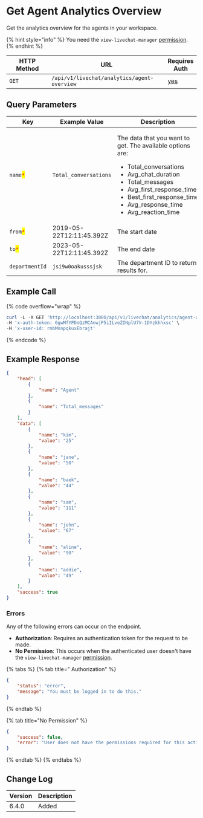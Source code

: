 # Get Agent Analytics Overview

Get the analytics overview for the agents in your workspace.

{% hint style="info" %}
You need the `view-livechat-manager` [permission](https://docs.rocket.chat/use-rocket.chat/workspace-administration/permissions).
{% endhint %}

<table><thead><tr><th width="163">HTTP Method</th><th width="332">URL</th><th>Requires Auth</th></tr></thead><tbody><tr><td><code>GET</code></td><td><code>/api/v1/livechat/analytics/agent-overview</code></td><td><a href="../../../authentication-endpoints/">yes</a></td></tr></tbody></table>

## Query Parameters

<table><thead><tr><th width="174">Key</th><th width="285">Example Value</th><th>Description</th></tr></thead><tbody><tr><td><code>name</code><mark style="color:red;"><code>*</code></mark></td><td><code>Total_conversations</code></td><td><p>The data that you want to get. The available options are:</p><ul><li>Total_conversations</li><li>Avg_chat_duration</li><li>Total_messages</li><li>Avg_first_response_time</li><li>Best_first_response_time</li><li>Avg_response_time</li><li>Avg_reaction_time</li></ul></td></tr><tr><td><code>from</code><mark style="color:red;"><code>*</code></mark></td><td>2019-05-22T12:11:45.392Z</td><td>The start date</td></tr><tr><td><code>to</code><mark style="color:red;"><code>*</code></mark></td><td>2023-05-22T12:11:45.392Z</td><td>The end date</td></tr><tr><td><code>departmentId</code></td><td><code>jsi9w0oakusssjsk</code></td><td>The department ID to return results for.</td></tr></tbody></table>

## Example Call

{% code overflow="wrap" %}
```powershell
curl -L -X GET 'http://localhost:3000/api/v1/livechat/analytics/agent-overview?name=Total_messages&from=2019-05-22T12%3A11%3A45.392Z&to=2023-05-22T12%3A11%3A45.392Z' \
-H 'x-auth-token: 6gwMfYPDoQzMCAnwjP5iILveZINplU7V-1DYzkhhxsc' \
-H 'x-user-id: rmbMnnpqkuxEbrajt'
```
{% endcode %}

## Example Response&#x20;

```json
{
    "head": [
        {
            "name": "Agent"
        },
        {
            "name": "Total_messages"
        }
    ],
    "data": [
        {
            "name": "kim",
            "value": "25"
        },
        {
            "name": "jane",
            "value": "50"
        },
        {
            "name": "baek",
            "value": "44"
        },
        {
            "name": "sam",
            "value": "111"
        },
        {
            "name": "john",
            "value": "67"
        },
        {
            "name": "aline",
            "value": "90"
        },
        {
            "name": "addie",
            "value": "49"
        }
    ],
    "success": true
}
```

### Errors

Any of the following errors can occur on the endpoint.

* **Authorization**: Requires an authentication token for the request to be made.
* **No Permission**: This occurs when the authenticated user doesn't have the  `view-livechat-manager` [permission](https://docs.rocket.chat/use-rocket.chat/workspace-administration/permissions).

{% tabs %}
{% tab title=" Authorization" %}
```json
{
    "status": "error",
    "message": "You must be logged in to do this."
}
```
{% endtab %}

{% tab title="No Permission" %}
```json
{
    "success": false,
    "error": "User does not have the permissions required for this action [error-unauthorized]"
}
```
{% endtab %}
{% endtabs %}

## Change Log

| Version | Description |
| ------- | ----------- |
| 6.4.0   | Added       |
